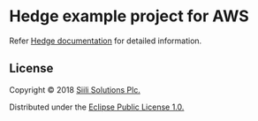# Hedge example project for AWS

Refer [Hedge documentation](https://github.com/siilisolutions/hedge/) for detailed information.

## License

Copyright © 2018 [Siili Solutions Plc.](http://www.siili.com)

Distributed under the [Eclipse Public License 1.0.](https://www.eclipse.org/legal/epl-v10.html)
